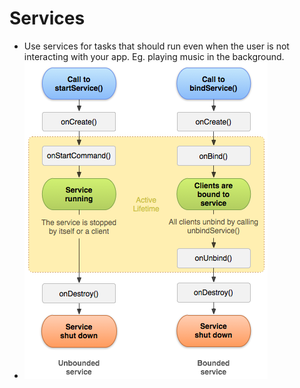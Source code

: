 # Services

* Use services for tasks that should run even when the user is not interacting with your app. Eg. playing music in the background.
* ![Bound vs Unbound Services Lifecycle](resources/service_lifecycle.png)